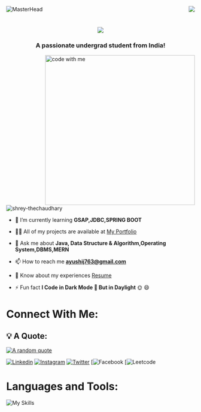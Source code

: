 ![MasterHead](https://github.com/mayankchaudhary26/Cool-Readme-ideas/blob/master/data/python-2.gif)
<img align="right" src="https://visitor-badge.laobi.icu/badge?page_id=salesp07.salesp07" />

<h1 align="center">
    <img src="https://readme-typing-svg.herokuapp.com/?font=Righteous&size=35&center=true&vCenter=true&width=500&height=70&duration=4000&lines=Hi+There!+👋;+I'm+Ayushi+Jain!;Java+Programmer;Web+Developer+😊+🎓;"/>
</h1>

<h3 align="center">A passionate undergrad student from India!</h3>



<img align="right" alt="code with me" width="400" src="https://user-images.githubusercontent.com/74038190/264141683-8aa99f6c-267d-4977-9cd3-1a4c11675863.gif">

<p align="left"> <img src="https://komarev.com/ghpvc/?username=shrey-thechaudhary&label=Profile%20views&color=0e75b6&style=flat" alt="shrey-thechaudhary" /> </p>

- 🌱 I’m currently learning **GSAP,JDBC,SPRING BOOT**

- 👨‍💻 All of my projects are available at [My Portfolio](https://ayushijain19-portfolio.netlify.app/)

- 💬 Ask me about **Java, Data Structure & Algorithm,Operating System,DBMS,MERN**

- 📫 How to reach me **ayushij763@gmail.com**

- 📄 Know about my experiences [Resume]()

- ⚡ Fun fact  **I Code in Dark Mode 🌚 But in Daylight** 🌞 😄
<h1>Connect With Me:</h1>

## 💡 A Quote:

[![A random quote](https://quotes-github-readme.vercel.app/api?type=horizontal&theme=dark)](https://github.com/piyushsuthar/github-readme-quotes)

[![Linkedin](https://skillicons.dev/icons?i=linkedin&theme=light)](https://www.linkedin.com/in/ayushijain1901/)
[![Instagram](https://skillicons.dev/icons?i=instagram&theme=light)](https://www.instagram.com/_secret_fruity/)
[![Twitter](https://skillicons.dev/icons?i=twitter&theme=light)](https://twitter.com/Ayushi_Jain1901)
[![Facebook]()
[![Leetcode]()


<h1>Languages and Tools:</h1>

![My Skills](https://skillicons.dev/icons?i=java,html,css,javascript,bootstrap,react.js,materialui,node,express,mongodb,mysql,git,github,netlify)
  <!-- 
<p align="left"> <a href="https://getbootstrap.com" target="_blank" rel="noreferrer"> <img src="https://raw.githubusercontent.com/devicons/devicon/master/icons/bootstrap/bootstrap-plain-wordmark.svg" alt="bootstrap" width="40" height="40"/> </a> <a href="https://www.w3schools.com/cpp/" target="_blank" rel="noreferrer"> <img src="https://raw.githubusercontent.com/devicons/devicon/master/icons/cplusplus/cplusplus-original.svg" alt="cplusplus" width="40" height="40"/> </a> <a href="https://www.w3schools.com/css/" target="_blank" rel="noreferrer"> <img src="https://raw.githubusercontent.com/devicons/devicon/master/icons/css3/css3-original-wordmark.svg" alt="css3" width="40" height="40"/> </a> <a href="https://git-scm.com/" target="_blank" rel="noreferrer"> <img src="https://www.vectorlogo.zone/logos/git-scm/git-scm-icon.svg" alt="git" width="40" height="40"/> </a> <a href="https://www.w3.org/html/" target="_blank" rel="noreferrer"> <img src="https://raw.githubusercontent.com/devicons/devicon/master/icons/html5/html5-original-wordmark.svg" alt="html5" width="40" height="40"/> </a> <a href="https://www.java.com" target="_blank" rel="noreferrer"> <img src="https://raw.githubusercontent.com/devicons/devicon/master/icons/java/java-original.svg" alt="java" width="40" height="40"/> </a> <a href="https://developer.mozilla.org/en-US/docs/Web/JavaScript" target="_blank" rel="noreferrer"> <img src="https://raw.githubusercontent.com/devicons/devicon/master/icons/javascript/javascript-original.svg" alt="javascript" width="40" height="40"/> </a> <a href="https://www.mongodb.com/" target="_blank" rel="noreferrer"> <img src="https://raw.githubusercontent.com/devicons/devicon/master/icons/mongodb/mongodb-original-wordmark.svg" alt="mongodb" width="40" height="40"/> </a> <a href="https://www.mysql.com/" target="_blank" rel="noreferrer"> <img src="https://raw.githubusercontent.com/devicons/devicon/master/icons/mysql/mysql-original-wordmark.svg" alt="mysql" width="40" height="40"/> </a> <a href="https://reactjs.org/" target="_blank" rel="noreferrer"> <img src="https://raw.githubusercontent.com/devicons/devicon/master/icons/react/react-original-wordmark.svg" alt="react" width="40" height="40"/> </a> </p> //-->

<!-- <p><img align="left" src="https://github-readme-stats.vercel.app/api/top-langs?username=shrey-thechaudhary&show_icons=true&locale=en&layout=compact" alt="shrey-thechaudhary" /></p>

[![Shrey's LeetCode stats](https://leetcode-stats-six.vercel.app/api?username=Shrey0301)](https://github.com/Shrey-TheChaudhary/github-readme)

<p>&nbsp;<img align="left" src="https://github-readme-stats.vercel.app/api?username=shrey-thechaudhary&show_icons=true&locale=en" alt="shrey-thechaudhary" /></p>
<p><img align="right" src="https://github-readme-streak-stats.herokuapp.com/?user=shrey-thechaudhary&" alt="shrey-thechaudhary" /></p>

![](https://raw.githubusercontent.com/Shrey-TheChaudhary/Shrey-TheChaudhary/output/github-contribution-grid-snake.svg) //-->
